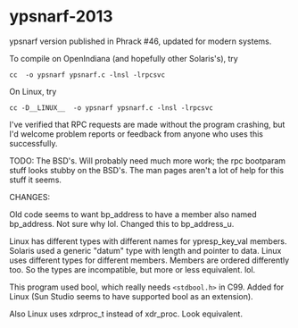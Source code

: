 ypsnarf-2013
============

ypsnarf version published in Phrack #46, updated for modern systems.

To compile on OpenIndiana (and hopefully other Solaris's), try

    cc  -o ypsnarf ypsnarf.c -lnsl -lrpcsvc

On Linux, try 

    cc -D__LINUX__  -o ypsnarf ypsnarf.c -lnsl -lrpcsvc

I've verified that RPC requests are made without the program crashing, but I'd
welcome problem reports or feedback from anyone who uses this successfully.

TODO: The BSD's. Will probably need much more work; the rpc bootparam stuff looks
stubby on the BSD's. The man pages aren't a lot of help for this stuff it seems.

CHANGES:

Old code seems to want bp_address to have a member also named bp_address. Not sure why lol.
Changed this to bp_address_u.

Linux has different types with different names for ypresp_key_val members.
Solaris used a generic "datum" type with length and pointer to data. Linux
uses different types for different members. Members are ordered differently
too. So the types are incompatible, but more or less equivalent. lol.

This program used bool, which really needs `<stdbool.h>` in C99. Added for
Linux (Sun Studio seems to have supported bool as an extension).

Also Linux uses xdrproc_t instead of xdr_proc. Look equivalent.
